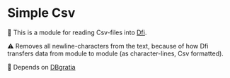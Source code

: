 # Simple Csv

:pencil: This is a module for reading Csv-files into [Dfi](https://github.com/peder2911/Diverse_Folio_Isle).

:warning: Removes all newline-characters from the text, because of how Dfi transfers data from module to module (as character-lines, Csv formatted).

:wrench: Depends on [DBgratia](https://github.com/peder2911/DB_gratia)